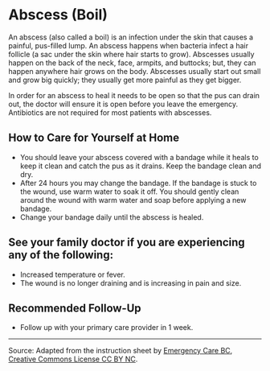 # Abscess (Boil)

An abscess (also called a boil) is an infection under the skin that causes a painful, pus-filled lump. An abscess happens when bacteria infect a hair follicle (a sac under the skin where hair starts to grow). Abscesses usually happen on the back of the neck, face, armpits, and buttocks; but, they can happen anywhere hair grows on the body. Abscesses usually start out small and grow big quickly; they usually get more painful as they get bigger.

In order for an abscess to heal it needs to be open so that the pus can drain out, the doctor will ensure it is open before you leave the emergency. Antibiotics are not required for most patients with abscesses.

## How to Care for Yourself at Home

- You should leave your abscess covered with a bandage while it heals to keep it clean and catch the pus as it drains. Keep the bandage clean and dry.
- After 24 hours you may change the bandage. If the bandage is stuck to the wound, use warm water to soak it off. You should gently clean around the wound with warm water and soap before applying a new bandage.
- Change your bandage daily until the abscess is healed.

## See your family doctor if you are experiencing any of the following:

- Increased temperature or fever.
- The wound is no longer draining and is increasing in pain and size.

## Recommended Follow-Up

- Follow up with your primary care provider in 1 week.

---

Source: Adapted from the instruction sheet by [Emergency Care BC](http://www.bcemergencynetwork.ca/clinical_resource/abscess/), [Creative Commons License CC BY NC](https://creativecommons.org/licenses/by-nc/4.0/deed.en).
